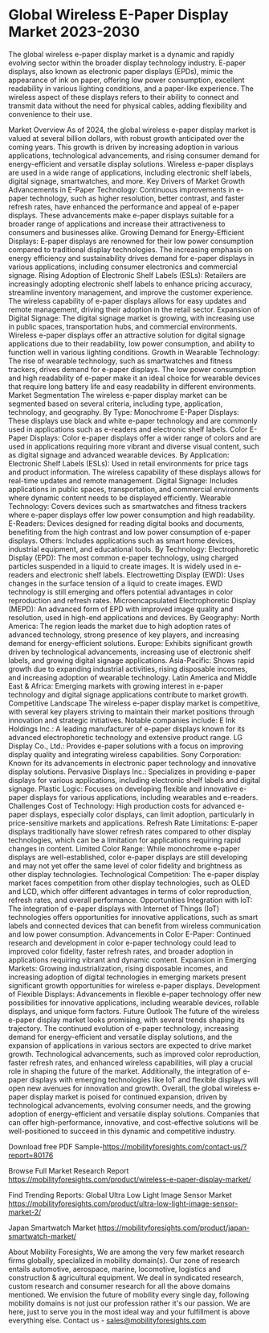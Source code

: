 # Global Wireless E-Paper Display Market 2023-2030
The global wireless e-paper display market is a dynamic and rapidly evolving sector within the broader display technology industry. E-paper displays, also known as electronic paper displays (EPDs), mimic the appearance of ink on paper, offering low power consumption, excellent readability in various lighting conditions, and a paper-like experience. The wireless aspect of these displays refers to their ability to connect and transmit data without the need for physical cables, adding flexibility and convenience to their use.

Market Overview
As of 2024, the global wireless e-paper display market is valued at several billion dollars, with robust growth anticipated over the coming years. This growth is driven by increasing adoption in various applications, technological advancements, and rising consumer demand for energy-efficient and versatile display solutions. Wireless e-paper displays are used in a wide range of applications, including electronic shelf labels, digital signage, smartwatches, and more.
Key Drivers of Market Growth
Advancements in E-Paper Technology: Continuous improvements in e-paper technology, such as higher resolution, better contrast, and faster refresh rates, have enhanced the performance and appeal of e-paper displays. These advancements make e-paper displays suitable for a broader range of applications and increase their attractiveness to consumers and businesses alike.
Growing Demand for Energy-Efficient Displays: E-paper displays are renowned for their low power consumption compared to traditional display technologies. The increasing emphasis on energy efficiency and sustainability drives demand for e-paper displays in various applications, including consumer electronics and commercial signage.
Rising Adoption of Electronic Shelf Labels (ESLs): Retailers are increasingly adopting electronic shelf labels to enhance pricing accuracy, streamline inventory management, and improve the customer experience. The wireless capability of e-paper displays allows for easy updates and remote management, driving their adoption in the retail sector.
Expansion of Digital Signage: The digital signage market is growing, with increasing use in public spaces, transportation hubs, and commercial environments. Wireless e-paper displays offer an attractive solution for digital signage applications due to their readability, low power consumption, and ability to function well in various lighting conditions.
Growth in Wearable Technology: The rise of wearable technology, such as smartwatches and fitness trackers, drives demand for e-paper displays. The low power consumption and high readability of e-paper make it an ideal choice for wearable devices that require long battery life and easy readability in different environments.
Market Segmentation
The wireless e-paper display market can be segmented based on several criteria, including type, application, technology, and geography.
By Type:
Monochrome E-Paper Displays: These displays use black and white e-paper technology and are commonly used in applications such as e-readers and electronic shelf labels.
Color E-Paper Displays: Color e-paper displays offer a wider range of colors and are used in applications requiring more vibrant and diverse visual content, such as digital signage and advanced wearable devices.
By Application:
Electronic Shelf Labels (ESLs): Used in retail environments for price tags and product information. The wireless capability of these displays allows for real-time updates and remote management.
Digital Signage: Includes applications in public spaces, transportation, and commercial environments where dynamic content needs to be displayed efficiently.
Wearable Technology: Covers devices such as smartwatches and fitness trackers where e-paper displays offer low power consumption and high readability.
E-Readers: Devices designed for reading digital books and documents, benefiting from the high contrast and low power consumption of e-paper displays.
Others: Includes applications such as smart home devices, industrial equipment, and educational tools.
By Technology:
Electrophoretic Display (EPD): The most common e-paper technology, using charged particles suspended in a liquid to create images. It is widely used in e-readers and electronic shelf labels.
Electrowetting Display (EWD): Uses changes in the surface tension of a liquid to create images. EWD technology is still emerging and offers potential advantages in color reproduction and refresh rates.
Microencapsulated Electrophoretic Display (MEPD): An advanced form of EPD with improved image quality and resolution, used in high-end applications and devices.
By Geography:
North America: The region leads the market due to high adoption rates of advanced technology, strong presence of key players, and increasing demand for energy-efficient solutions.
Europe: Exhibits significant growth driven by technological advancements, increasing use of electronic shelf labels, and growing digital signage applications.
Asia-Pacific: Shows rapid growth due to expanding industrial activities, rising disposable incomes, and increasing adoption of wearable technology.
Latin America and Middle East & Africa: Emerging markets with growing interest in e-paper technology and digital signage applications contribute to market growth.
Competitive Landscape
The wireless e-paper display market is competitive, with several key players striving to maintain their market positions through innovation and strategic initiatives. Notable companies include:
E Ink Holdings Inc.: A leading manufacturer of e-paper displays known for its advanced electrophoretic technology and extensive product range.
LG Display Co., Ltd.: Provides e-paper solutions with a focus on improving display quality and integrating wireless capabilities.
Sony Corporation: Known for its advancements in electronic paper technology and innovative display solutions.
Pervasive Displays Inc.: Specializes in providing e-paper displays for various applications, including electronic shelf labels and digital signage.
Plastic Logic: Focuses on developing flexible and innovative e-paper displays for various applications, including wearables and e-readers.
Challenges
Cost of Technology: High production costs for advanced e-paper displays, especially color displays, can limit adoption, particularly in price-sensitive markets and applications.
Refresh Rate Limitations: E-paper displays traditionally have slower refresh rates compared to other display technologies, which can be a limitation for applications requiring rapid changes in content.
Limited Color Range: While monochrome e-paper displays are well-established, color e-paper displays are still developing and may not yet offer the same level of color fidelity and brightness as other display technologies.
Technological Competition: The e-paper display market faces competition from other display technologies, such as OLED and LCD, which offer different advantages in terms of color reproduction, refresh rates, and overall performance.
Opportunities
Integration with IoT: The integration of e-paper displays with Internet of Things (IoT) technologies offers opportunities for innovative applications, such as smart labels and connected devices that can benefit from wireless communication and low power consumption.
Advancements in Color E-Paper: Continued research and development in color e-paper technology could lead to improved color fidelity, faster refresh rates, and broader adoption in applications requiring vibrant and dynamic content.
Expansion in Emerging Markets: Growing industrialization, rising disposable incomes, and increasing adoption of digital technologies in emerging markets present significant growth opportunities for wireless e-paper displays.
Development of Flexible Displays: Advancements in flexible e-paper technology offer new possibilities for innovative applications, including wearable devices, rollable displays, and unique form factors.
Future Outlook
The future of the wireless e-paper display market looks promising, with several trends shaping its trajectory. The continued evolution of e-paper technology, increasing demand for energy-efficient and versatile display solutions, and the expansion of applications in various sectors are expected to drive market growth.
Technological advancements, such as improved color reproduction, faster refresh rates, and enhanced wireless capabilities, will play a crucial role in shaping the future of the market. Additionally, the integration of e-paper displays with emerging technologies like IoT and flexible displays will open new avenues for innovation and growth.
Overall, the global wireless e-paper display market is poised for continued expansion, driven by technological advancements, evolving consumer needs, and the growing adoption of energy-efficient and versatile display solutions. Companies that can offer high-performance, innovative, and cost-effective solutions will be well-positioned to succeed in this dynamic and competitive industry.

Download free PDF Sample-https://mobilityforesights.com/contact-us/?report=80176



Browse Full Market Research Report https://mobilityforesights.com/product/wireless-e-paper-display-market/


Find Trending Reports:
Global Ultra Low Light Image Sensor Market
https://mobilityforesights.com/product/ultra-low-light-image-sensor-market-2/



Japan Smartwatch Market
https://mobilityforesights.com/product/japan-smartwatch-market/





About Mobility Foresights,
We are among the very few market research firms globally, specialized in mobility domain(s). Our zone of research entails automotive, aerospace, marine, locomotive, logistics and construction & agricultural equipment. We deal in syndicated research, custom research and consumer research for all the above domains mentioned.
We envision the future of mobility every single day, following mobility domains is not just our profession rather it's our passion. We are here, just to serve you in the most ideal way and your fulfillment is above everything else. Contact us -  sales@mobilityforesights.com
